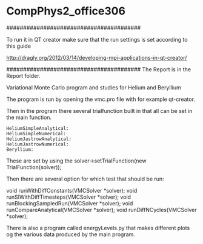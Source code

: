 # CompPhys2_office306

########################################

To run it in QT creator make sure that the run settings is set according to this guide

http://dragly.org/2012/03/14/developing-mpi-applications-in-qt-creator/

########################################
The Report is in the Report folder.

Variational Monte Carlo program and studies for Helium and Beryllium

The program is run by opening the vmc.pro file with for example qt-creator.

Then in the program there several trialfunction built in that all can be set in the main function.

    HeliumSimpleAnalytical:   
    HeliumSimpleNumerical:    
    HeliumJastrowAnalytical:  
    HeliumJastrowNumerical:  
    Beryllium:               

These are set by using the solver->setTrialFunction(new TrialFunction(solver));

Then there are several option for which test that should be run:

void runWithDiffConstants(VMCSolver *solver);
void runSIWithDiffTimesteps(VMCSolver *solver);
void runBlockingSampledRun(VMCSolver *solver);
void runCompareAnalytical(VMCSolver *solver);
void runDiffNCycles(VMCSolver *solver);

There is also a program called energyLevels.py that makes different plots og the various data produced by the main program.



























